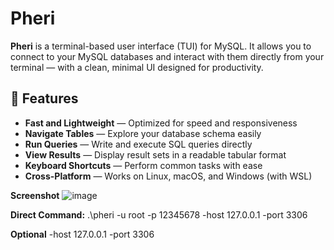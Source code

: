 ﻿# Pheri

**Pheri** is a terminal-based user interface (TUI) for MySQL. It allows you to connect to your MySQL databases and interact with them directly from your terminal — with a clean, minimal UI designed for productivity.
## 🚀 Features

- **Fast and Lightweight** — Optimized for speed and responsiveness
- **Navigate Tables** — Explore your database schema easily
- **Run Queries** — Write and execute SQL queries directly
- **View Results** — Display result sets in a readable tabular format
- **Keyboard Shortcuts** — Perform common tasks with ease
- **Cross-Platform** — Works on Linux, macOS, and Windows (with WSL)

**Screenshot**
![image](https://github.com/user-attachments/assets/78efe369-7033-4e3b-b1d6-d10a067e69ce)

**Direct Command:**
.\pheri -u root -p 12345678 -host 127.0.0.1 -port 3306

**Optional**
-host 127.0.0.1 -port 3306
